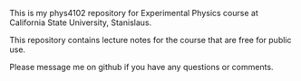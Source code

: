 This is my phys4102 repository for Experimental Physics course at California State University, Stanislaus.

This repository contains lecture notes for the course that are free for public use.

Please message me on github if you have any questions or comments.

